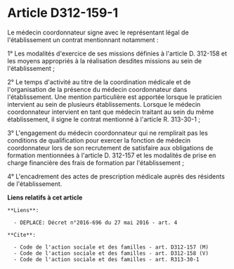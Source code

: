 # Article D312-159-1

Le médecin coordonnateur signe avec le représentant légal de l'établissement un contrat mentionnant notamment : 

1° Les modalités d'exercice de ses missions définies à l'article D. 312-158 et les moyens appropriés à la réalisation
desdites missions au sein de l'établissement ; 

2° Le temps d'activité au titre de la coordination médicale et de l'organisation de la présence du médecin coordonnateur dans
l'établissement. Une mention particulière est apportée lorsque le praticien intervient au sein de plusieurs établissements.
Lorsque le médecin coordonnateur intervient en tant que médecin traitant au sein du même établissement, il signe le contrat
mentionné à l'article R. 313-30-1 ; 

3° L'engagement du médecin coordonnateur qui ne remplirait pas les conditions de qualification pour exercer la fonction de
médecin coordonnateur lors de son recrutement de satisfaire aux obligations de formation mentionnées à l'article D. 312-157
et les modalités de prise en charge financière des frais de formation par l'établissement ; 

4° L'encadrement des actes de prescription médicale auprès des résidents de l'établissement.

**Liens relatifs à cet article**

	**Liens**:

	  - DEPLACE: Décret n°2016-696 du 27 mai 2016 - art. 4

	**Cite**:

	  - Code de l'action sociale et des familles - art. D312-157 (M)
	  - Code de l'action sociale et des familles - art. D312-158 (V)
	  - Code de l'action sociale et des familles - art. R313-30-1

